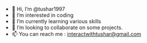 - 👋 Hi, I’m @tushar1997
- 👀 I’m interested in coding
- 🌱 I’m currently learning various skills
- 💞️ I’m looking to collaborate on some projects.
- 📫 You can reach me : interactwithtushar@gmail.com

<!---
tushar1997/tushar1997 is a ✨ special ✨ repository because its `README.md` (this file) appears on your GitHub profile.
You can click the Preview link to take a look at your changes.
--->

